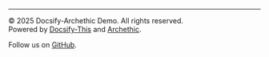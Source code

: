 ---

© 2025 Docsify-Archethic Demo. All rights reserved.  
Powered by [Docsify-This](https://docsify.js.org/) and [Archethic](https://archethic.net/).  

Follow us on [GitHub](https://github.com/MayDaReal/docsify-archethic-demo).
